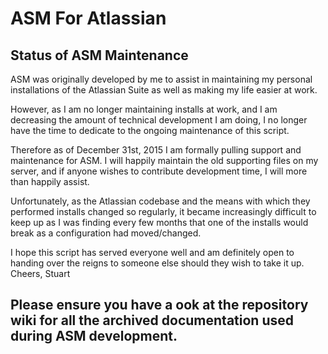 # ASM For Atlassian

## Status of ASM Maintenance

ASM was originally developed by me to assist in maintaining my personal installations of the Atlassian Suite as well as making my life easier at work.

However, as I am no longer maintaining installs at work, and I am decreasing the amount of technical development I am doing, I no longer have the time to dedicate to the ongoing maintenance of this script.

Therefore as of December 31st, 2015 I am formally pulling support and maintenance for ASM. I will happily maintain the old supporting files on my server, and if anyone wishes to contribute development time, I will more than happily assist.

Unfortunately, as the Atlassian codebase and the means with which they performed installs changed so regularly, it became increasingly difficult to keep up as I was finding every few months that one of the installs would break as a configuration had moved/changed.

I hope this script has served everyone well and am definitely open to handing over the reigns to someone else should they wish to take it up.
Cheers,
Stuart

## Please ensure you have a ook at the repository wiki for all the archived documentation used during ASM development.
